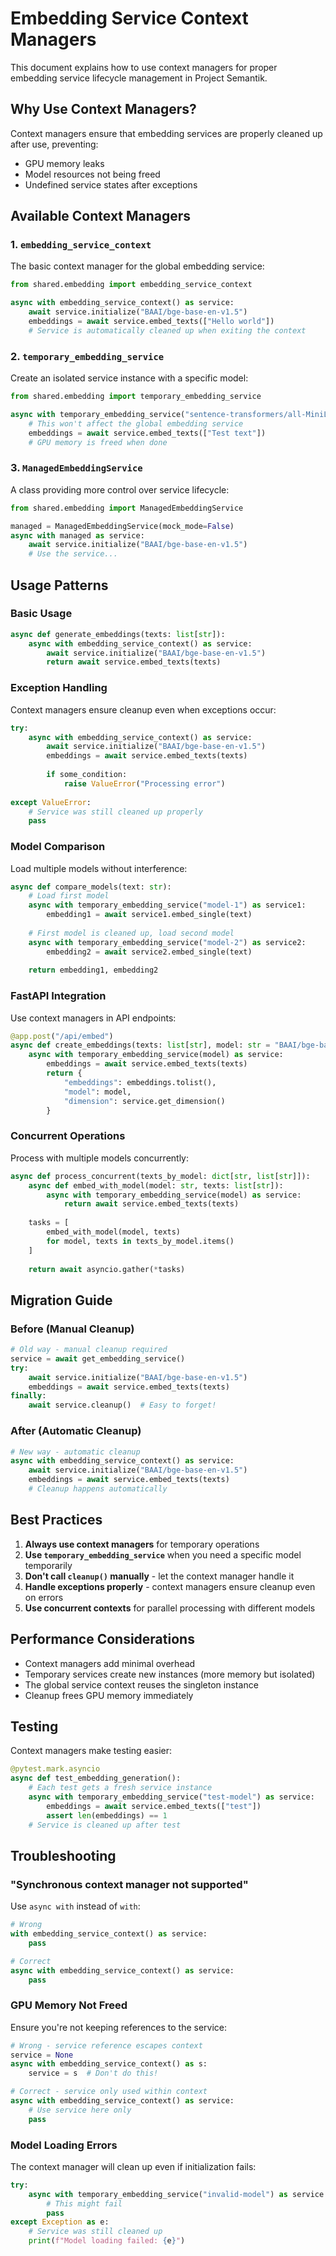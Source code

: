 # Embedding Service Context Managers

This document explains how to use context managers for proper embedding service lifecycle management in Project Semantik.

## Why Use Context Managers?

Context managers ensure that embedding services are properly cleaned up after use, preventing:
- GPU memory leaks
- Model resources not being freed
- Undefined service states after exceptions

## Available Context Managers

### 1. `embedding_service_context`

The basic context manager for the global embedding service:

```python
from shared.embedding import embedding_service_context

async with embedding_service_context() as service:
    await service.initialize("BAAI/bge-base-en-v1.5")
    embeddings = await service.embed_texts(["Hello world"])
    # Service is automatically cleaned up when exiting the context
```

### 2. `temporary_embedding_service`

Create an isolated service instance with a specific model:

```python
from shared.embedding import temporary_embedding_service

async with temporary_embedding_service("sentence-transformers/all-MiniLM-L6-v2") as service:
    # This won't affect the global embedding service
    embeddings = await service.embed_texts(["Test text"])
    # GPU memory is freed when done
```

### 3. `ManagedEmbeddingService`

A class providing more control over service lifecycle:

```python
from shared.embedding import ManagedEmbeddingService

managed = ManagedEmbeddingService(mock_mode=False)
async with managed as service:
    await service.initialize("BAAI/bge-base-en-v1.5")
    # Use the service...
```

## Usage Patterns

### Basic Usage

```python
async def generate_embeddings(texts: list[str]):
    async with embedding_service_context() as service:
        await service.initialize("BAAI/bge-base-en-v1.5")
        return await service.embed_texts(texts)
```

### Exception Handling

Context managers ensure cleanup even when exceptions occur:

```python
try:
    async with embedding_service_context() as service:
        await service.initialize("BAAI/bge-base-en-v1.5")
        embeddings = await service.embed_texts(texts)
        
        if some_condition:
            raise ValueError("Processing error")
            
except ValueError:
    # Service was still cleaned up properly
    pass
```

### Model Comparison

Load multiple models without interference:

```python
async def compare_models(text: str):
    # Load first model
    async with temporary_embedding_service("model-1") as service1:
        embedding1 = await service1.embed_single(text)
    
    # First model is cleaned up, load second model
    async with temporary_embedding_service("model-2") as service2:
        embedding2 = await service2.embed_single(text)
    
    return embedding1, embedding2
```

### FastAPI Integration

Use context managers in API endpoints:

```python
@app.post("/api/embed")
async def create_embeddings(texts: list[str], model: str = "BAAI/bge-base-en-v1.5"):
    async with temporary_embedding_service(model) as service:
        embeddings = await service.embed_texts(texts)
        return {
            "embeddings": embeddings.tolist(),
            "model": model,
            "dimension": service.get_dimension()
        }
```

### Concurrent Operations

Process with multiple models concurrently:

```python
async def process_concurrent(texts_by_model: dict[str, list[str]]):
    async def embed_with_model(model: str, texts: list[str]):
        async with temporary_embedding_service(model) as service:
            return await service.embed_texts(texts)
    
    tasks = [
        embed_with_model(model, texts)
        for model, texts in texts_by_model.items()
    ]
    
    return await asyncio.gather(*tasks)
```

## Migration Guide

### Before (Manual Cleanup)

```python
# Old way - manual cleanup required
service = await get_embedding_service()
try:
    await service.initialize("BAAI/bge-base-en-v1.5")
    embeddings = await service.embed_texts(texts)
finally:
    await service.cleanup()  # Easy to forget!
```

### After (Automatic Cleanup)

```python
# New way - automatic cleanup
async with embedding_service_context() as service:
    await service.initialize("BAAI/bge-base-en-v1.5")
    embeddings = await service.embed_texts(texts)
    # Cleanup happens automatically
```

## Best Practices

1. **Always use context managers** for temporary operations
2. **Use `temporary_embedding_service`** when you need a specific model temporarily
3. **Don't call `cleanup()` manually** - let the context manager handle it
4. **Handle exceptions properly** - context managers ensure cleanup even on errors
5. **Use concurrent contexts** for parallel processing with different models

## Performance Considerations

- Context managers add minimal overhead
- Temporary services create new instances (more memory but isolated)
- The global service context reuses the singleton instance
- Cleanup frees GPU memory immediately

## Testing

Context managers make testing easier:

```python
@pytest.mark.asyncio
async def test_embedding_generation():
    # Each test gets a fresh service instance
    async with temporary_embedding_service("test-model") as service:
        embeddings = await service.embed_texts(["test"])
        assert len(embeddings) == 1
    # Service is cleaned up after test
```

## Troubleshooting

### "Synchronous context manager not supported"

Use `async with` instead of `with`:

```python
# Wrong
with embedding_service_context() as service:
    pass

# Correct
async with embedding_service_context() as service:
    pass
```

### GPU Memory Not Freed

Ensure you're not keeping references to the service:

```python
# Wrong - service reference escapes context
service = None
async with embedding_service_context() as s:
    service = s  # Don't do this!

# Correct - service only used within context
async with embedding_service_context() as service:
    # Use service here only
    pass
```

### Model Loading Errors

The context manager will clean up even if initialization fails:

```python
try:
    async with temporary_embedding_service("invalid-model") as service:
        # This might fail
        pass
except Exception as e:
    # Service was still cleaned up
    print(f"Model loading failed: {e}")
```